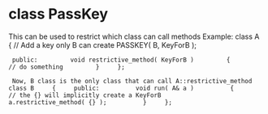 # class PassKey


 This can be used to restrict which class can call methods Example:     class A     {         // Add a key only B can create         PASSKEY( B, KeyForB );

     public:         void restrictive_method( KeyForB )         {             // do something         }     };

     Now, B class is the only class that can call A::restrictive_method     class B     {     public:          void run( A& a )          {              // the {} will implicitly create a KeyForB              a.restrictive_method( {} );          }     };



